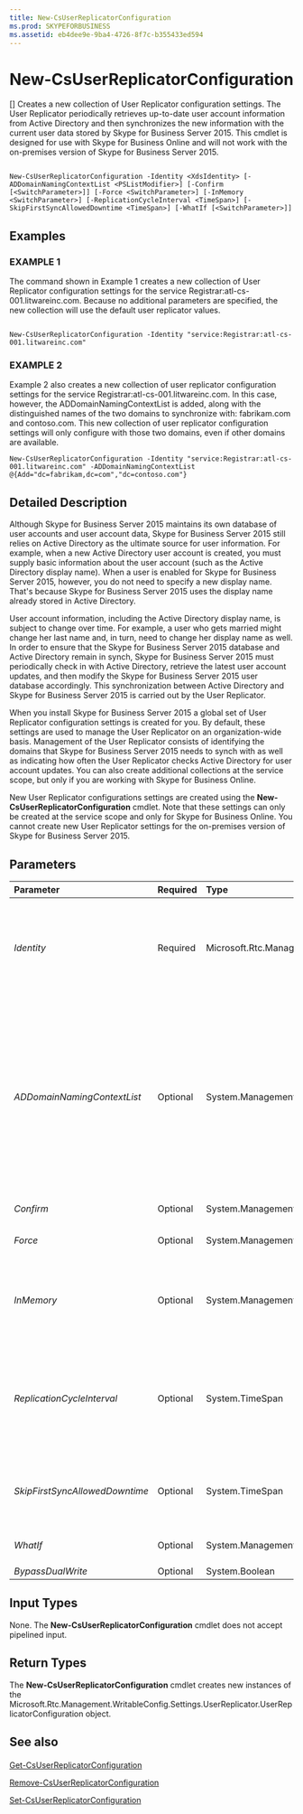 ```yaml
---
title: New-CsUserReplicatorConfiguration
ms.prod: SKYPEFORBUSINESS
ms.assetid: eb4dee9e-9ba4-4726-8f7c-b355433ed594
---
```



# New-CsUserReplicatorConfiguration
[]
Creates a new collection of User Replicator configuration settings. The User Replicator periodically retrieves up-to-date user account information from Active Directory and then synchronizes the new information with the current user data stored by Skype for Business Server 2015. This cmdlet is designed for use with Skype for Business Online and will not work with the on-premises version of Skype for Business Server 2015.
  
    
    


```

New-CsUserReplicatorConfiguration -Identity <XdsIdentity> [-ADDomainNamingContextList <PSListModifier>] [-Confirm [<SwitchParameter>]] [-Force <SwitchParameter>] [-InMemory <SwitchParameter>] [-ReplicationCycleInterval <TimeSpan>] [-SkipFirstSyncAllowedDowntime <TimeSpan>] [-WhatIf [<SwitchParameter>]]

```


## Examples


  
    
    

### EXAMPLE 1

The command shown in Example 1 creates a new collection of User Replicator configuration settings for the service Registrar:atl-cs-001.litwareinc.com. Because no additional parameters are specified, the new collection will use the default user replicator values. 
  
    
    

```

New-CsUserReplicatorConfiguration -Identity "service:Registrar:atl-cs-001.litwareinc.com"
```


### EXAMPLE 2

Example 2 also creates a new collection of user replicator configuration settings for the service Registrar:atl-cs-001.litwareinc.com. In this case, however, the ADDomainNamingContextList is added, along with the distinguished names of the two domains to synchronize with: fabrikam.com and contoso.com. This new collection of user replicator configuration settings will only configure with those two domains, even if other domains are available.
  
    
    

```
New-CsUserReplicatorConfiguration -Identity "service:Registrar:atl-cs-001.litwareinc.com" -ADDomainNamingContextList @{Add="dc=fabrikam,dc=com","dc=contoso.com"}
```


## Detailed Description

Although Skype for Business Server 2015 maintains its own database of user accounts and user account data, Skype for Business Server 2015 still relies on Active Directory as the ultimate source for user information. For example, when a new Active Directory user account is created, you must supply basic information about the user account (such as the Active Directory display name). When a user is enabled for Skype for Business Server 2015, however, you do not need to specify a new display name. That's because Skype for Business Server 2015 uses the display name already stored in Active Directory.
  
    
    
User account information, including the Active Directory display name, is subject to change over time. For example, a user who gets married might change her last name and, in turn, need to change her display name as well. In order to ensure that the Skype for Business Server 2015 database and Active Directory remain in synch, Skype for Business Server 2015 must periodically check in with Active Directory, retrieve the latest user account updates, and then modify the Skype for Business Server 2015 user database accordingly. This synchronization between Active Directory and Skype for Business Server 2015 is carried out by the User Replicator.
  
    
    
When you install Skype for Business Server 2015 a global set of User Replicator configuration settings is created for you. By default, these settings are used to manage the User Replicator on an organization-wide basis. Management of the User Replicator consists of identifying the domains that Skype for Business Server 2015 needs to synch with as well as indicating how often the User Replicator checks Active Directory for user account updates. You can also create additional collections at the service scope, but only if you are working with Skype for Business Online.
  
    
    
New User Replicator configurations settings are created using the **New-CsUserReplicatorConfiguration** cmdlet. Note that these settings can only be created at the service scope and only for Skype for Business Online. You cannot create new User Replicator settings for the on-premises version of Skype for Business Server 2015.
  
    
    

## Parameters



|**Parameter**|**Required**|**Type**|**Description**|
|:-----|:-----|:-----|:-----|
| _Identity_ <br/> |Required  <br/> |Microsoft.Rtc.Management.Xds.XdsIdentity  <br/> |Unique identifier of the User Replicator configuration settings to be created. Settings can only be created at the service scope, and only for the Registrar service. That means that new settings must have an Identity similar to this:  <br/>  `-Identity "service:Registrar:atl-cs-001.litwareinc.com"` <br/> Note that this applies only to Skype for Business Online.  <br/> |
| _ADDomainNamingContextList_ <br/> |Optional  <br/> |System.Management.Automation.PSListModifier  <br/> |Distinguished names of the Active Directory domains that the User Replicator must synchronize with. For example, to add a domain to the list use syntax similar to this:  <br/>  `-ADDomainNamingContextList @{Add="dc=fabrikam,dc=com"}` <br/> You can add more than one domain name when calling the **New-CsUserReplicatorConfiguration** cmdlet. To do this, simply separate the domain names by using a comma: <br/>  `-ADDomainNamingContextList @{Add="dc=fabrikam,dc=com","dc=contoso,dc=com"}` <br/> If you set this property to a null value the user replicator will discover and synchronize with all available domains. If this property is not null then the replicator will only synchronize with the domains specified in the ADDomainNamingContextList.  <br/> |
| _Confirm_ <br/> |Optional  <br/> |System.Management.Automation.SwitchParameter  <br/> |Prompts you for confirmation before executing the command.  <br/> |
| _Force_ <br/> |Optional  <br/> |System.Management.Automation.SwitchParameter  <br/> |Suppresses the display of any non-fatal error message that might arise when running the command.  <br/> |
| _InMemory_ <br/> |Optional  <br/> |System.Management.Automation.SwitchParameter  <br/> |Creates an object reference without actually committing the object as a permanent change. If you assign the output of this cmdlet called with this parameter to a variable, you can make changes to the properties of the object reference and then commit those changes by calling this cmdlet's matching **Set-<cmdlet>**. <br/> |
| _ReplicationCycleInterval_ <br/> |Optional  <br/> |System.TimeSpan  <br/> |Represents the amount of time that the User Replicator waits before checking for user account updates in Active Directory. The replication cycle interval can be any time value between 1 second, and 23 hours, 59 minutes, and 59 seconds; the default value is 1 minute. The interval must be expressed using the format hours:minutes:seconds. For example, this syntax sets to time interval to one hour and 15 minutes:  <br/>  `-ReplicationCycleInterval 01:15:00` <br/> |
| _SkipFirstSyncAllowedDowntime_ <br/> |Optional  <br/> |System.TimeSpan  <br/> |Indicates how long Skype for Business Server 2015 should wait for user data to synchronize before marking the service as started. The default value is 2 hours (02:00:00), meaning that, after 2 hours, the status of the replication service will changed from Pending to Started.  <br/> |
| _WhatIf_ <br/> |Optional  <br/> |System.Management.Automation.SwitchParameter  <br/> |Describes what would happen if you executed the command without actually executing the command.  <br/> |
| _BypassDualWrite_ <br/> |Optional  <br/> |System.Boolean  <br/> |PARAMVALUE: $true | $false  <br/> |
   

## Input Types

None. The **New-CsUserReplicatorConfiguration** cmdlet does not accept pipelined input.
  
    
    

## Return Types

The **New-CsUserReplicatorConfiguration** cmdlet creates new instances of the Microsoft.Rtc.Management.WritableConfig.Settings.UserReplicator.UserReplicatorConfiguration object.
  
    
    

## See also


#### 


  
    
    
 [Get-CsUserReplicatorConfiguration](get-csuserreplicatorconfiguration.md)
  
    
    
 [Remove-CsUserReplicatorConfiguration](remove-csuserreplicatorconfiguration.md)
  
    
    
 [Set-CsUserReplicatorConfiguration](set-csuserreplicatorconfiguration.md)
